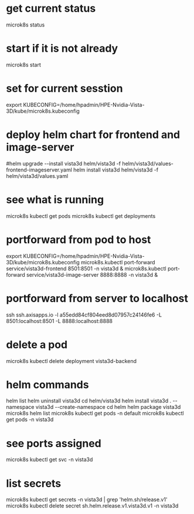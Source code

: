 # get current status 
microk8s status

# start if it is not already
microk8s start

# set for current sesstion
export KUBECONFIG=/home/hpadmin/HPE-Nvidia-Vista-3D/kube/microk8s.kubeconfig

# deploy helm chart for frontend and image-server
#helm upgrade --install vista3d helm/vista3d -f helm/vista3d/values-frontend-imageserver.yaml
helm install vista3d helm/vista3d -f helm/vista3d/values.yaml

# see what is running
microk8s kubectl get pods
microk8s kubectl get deployments

# portforward from pod to host
export KUBECONFIG=/home/hpadmin/HPE-Nvidia-Vista-3D/kube/microk8s.kubeconfig 
microk8s.kubectl port-forward service/vista3d-frontend 8501:8501 -n vista3d &
microk8s.kubectl port-forward service/vista3d-image-server 8888:8888 -n vista3d &

# portforward from server to localhost
ssh ssh.axisapps.io  -l a55edd84cf804eed8d07957c24146fe6 -L 8501:localhost:8501 -L 8888:localhost:8888


# delete a pod
microk8s kubectl delete deployment vista3d-backend


# helm commands
helm list
helm uninstall vista3d
cd helm/vista3d
helm install vista3d . --namespace vista3d --create-namespace
cd helm
helm package vista3d
microk8s helm list
microk8s kubectl get pods -n default
microk8s kubectl get pods -n vista3d
# see ports assigned
microk8s kubectl get svc -n vista3d

# list secrets
microk8s kubectl get secrets -n vista3d | grep 'helm.sh/release.v1'
microk8s kubectl delete secret sh.helm.release.v1.vista3d.v1  -n vista3d
